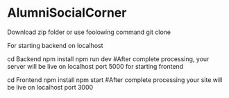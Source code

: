 # AlumniSocialCorner
Download zip folder 
or 
use foolowing command
git clone 

For starting backend on localhost

cd Backend
npm install
npm run dev 
#After complete processing, your server will be live on localhost port 5000
for starting frontend

cd Frontend
npm install
npm start 
#After complete processing your site will be live on localhost port 3000
